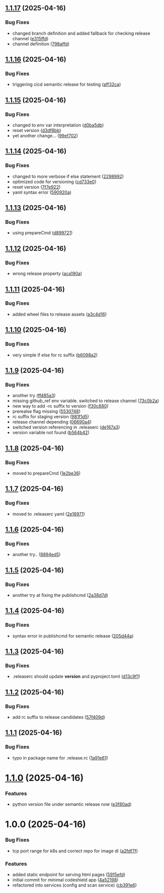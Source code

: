 ## [1.1.17](https://github.com/rbnfrhnr/codeshield-app/compare/v1.1.16...v1.1.17) (2025-04-16)


### Bug Fixes

* changed branch definition and added fallback for checking release channel ([e315ffd](https://github.com/rbnfrhnr/codeshield-app/commit/e315ffdfcbced516f8fa1c4792fb36ca71e7cb76))
* channel definition ([798affd](https://github.com/rbnfrhnr/codeshield-app/commit/798affd67f2869fabcb272bab9e40f514fa8cf08))

## [1.1.16](https://github.com/rbnfrhnr/codeshield-app/compare/v1.1.15...v1.1.16) (2025-04-16)


### Bug Fixes

* triggering cicd semantic release for testing ([aff32ca](https://github.com/rbnfrhnr/codeshield-app/commit/aff32ca810b1a2fc21a4782bde1e69f7cec8e78a))

## [1.1.15](https://github.com/rbnfrhnr/codeshield-app/compare/v1.1.14...v1.1.15) (2025-04-16)


### Bug Fixes

* changed to env var interpretation ([d0ba5db](https://github.com/rbnfrhnr/codeshield-app/commit/d0ba5db0ded1b15629f32c7ea0e53e3d70195fae))
* reset version ([d3df8bb](https://github.com/rbnfrhnr/codeshield-app/commit/d3df8bbf4e4a03b0da2eb3b23dde084c9a8a845d))
* yet another change... ([99ef702](https://github.com/rbnfrhnr/codeshield-app/commit/99ef702b5959397f8843c1db0f507486e1e482dc))

## [1.1.14](https://github.com/rbnfrhnr/codeshield-app/compare/v1.1.13...v1.1.14) (2025-04-16)


### Bug Fixes

* changed to more verbose if else statement ([2298992](https://github.com/rbnfrhnr/codeshield-app/commit/22989922714f6e8f9d2cb24bfe4ae4cbb7bf41a7))
* optimized code for versioning ([cd733e0](https://github.com/rbnfrhnr/codeshield-app/commit/cd733e09169c4fb03cdae1c4e1666daae04b7588))
* reset version ([7f7e922](https://github.com/rbnfrhnr/codeshield-app/commit/7f7e922e7419794d462abf1b7d461223ee14b0e0))
* yaml syntax error ([590920a](https://github.com/rbnfrhnr/codeshield-app/commit/590920a4ed9d6f24a28929a2086306271f4e3f1f))

## [1.1.13](https://github.com/rbnfrhnr/codeshield-app/compare/v1.1.12...v1.1.13) (2025-04-16)


### Bug Fixes

* using prepareCmd ([d899721](https://github.com/rbnfrhnr/codeshield-app/commit/d899721cabfecf4a1ca3b2004e744308bd45e224))

## [1.1.12](https://github.com/rbnfrhnr/codeshield-app/compare/v1.1.11...v1.1.12) (2025-04-16)


### Bug Fixes

* wrong release property ([aca190a](https://github.com/rbnfrhnr/codeshield-app/commit/aca190a1af956dae6375d2fc28b7dcee79cf8915))

## [1.1.11](https://github.com/rbnfrhnr/codeshield-app/compare/v1.1.10...v1.1.11) (2025-04-16)


### Bug Fixes

* added wheel files to release assets ([a3c4d16](https://github.com/rbnfrhnr/codeshield-app/commit/a3c4d16510877926137d064eaf233ab31c2f2e3b))

## [1.1.10](https://github.com/rbnfrhnr/codeshield-app/compare/v1.1.9...v1.1.10) (2025-04-16)


### Bug Fixes

* very simple if else for rc suffix ([b6098a2](https://github.com/rbnfrhnr/codeshield-app/commit/b6098a24ceb1da3f02bc049350fc009c813c3469))

## [1.1.9](https://github.com/rbnfrhnr/codeshield-app/compare/v1.1.8...v1.1.9) (2025-04-16)


### Bug Fixes

* another try ([ff485a3](https://github.com/rbnfrhnr/codeshield-app/commit/ff485a3ac6a90b7e8fa88a4df174a85b879bfb9a))
* missing github_ref env variable. switched to release channel ([73c0b2a](https://github.com/rbnfrhnr/codeshield-app/commit/73c0b2ab9715e80014913842caa6deee9488c8fe))
* new way to add -rc suffix to version ([f30c880](https://github.com/rbnfrhnr/codeshield-app/commit/f30c8803aa87e20504ce5a72da9d93e7d9128bdd))
* prerealse flag missing ([5530748](https://github.com/rbnfrhnr/codeshield-app/commit/55307487b8a383377d502fe16368ba61c3e59517))
* rc suffix for staging version ([981f1d5](https://github.com/rbnfrhnr/codeshield-app/commit/981f1d5e396470b1af232ec9ad2345ff89466bc1))
* release channel depending ([06690a4](https://github.com/rbnfrhnr/codeshield-app/commit/06690a44ca8a86b4776aefaa1361c096933a4f12))
* switched version referencing in .releaserc ([de167a3](https://github.com/rbnfrhnr/codeshield-app/commit/de167a3daa2ea32dd2ad271e5b7b3a7dba02aaf7))
* version variable not found ([b564b42](https://github.com/rbnfrhnr/codeshield-app/commit/b564b4295e56b6bfff5f1053f7d60175617b7d91))

## [1.1.8](https://github.com/rbnfrhnr/codeshield-app/compare/v1.1.7...v1.1.8) (2025-04-16)


### Bug Fixes

* moved to prepareCmd ([1e2be36](https://github.com/rbnfrhnr/codeshield-app/commit/1e2be3658d74614befc07eb0d256e9914c37b939))

## [1.1.7](https://github.com/rbnfrhnr/codeshield-app/compare/v1.1.6...v1.1.7) (2025-04-16)


### Bug Fixes

* moved to .releaserc yaml ([2e18971](https://github.com/rbnfrhnr/codeshield-app/commit/2e189712cbd01b8596cb51344878f4e61e91e69e))

## [1.1.6](https://github.com/rbnfrhnr/codeshield-app/compare/v1.1.5...v1.1.6) (2025-04-16)


### Bug Fixes

* another try.. ([8894ed5](https://github.com/rbnfrhnr/codeshield-app/commit/8894ed50a5c0e5251c97a6d0b1ff26b18bed068b))

## [1.1.5](https://github.com/rbnfrhnr/codeshield-app/compare/v1.1.4...v1.1.5) (2025-04-16)


### Bug Fixes

* another try at fixing the publishcmd ([2a38d7d](https://github.com/rbnfrhnr/codeshield-app/commit/2a38d7d7e913f534f0e89526fa3b4d8a82377a13))

## [1.1.4](https://github.com/rbnfrhnr/codeshield-app/compare/v1.1.3...v1.1.4) (2025-04-16)


### Bug Fixes

* syntax error in publishcmd for semantic release ([205d44a](https://github.com/rbnfrhnr/codeshield-app/commit/205d44ad4c0b3671fd65b08781f0c44db43cfe6d))

## [1.1.3](https://github.com/rbnfrhnr/codeshield-app/compare/v1.1.2...v1.1.3) (2025-04-16)


### Bug Fixes

* .releaserc should update __version__ and pyproject.toml ([d13c9f1](https://github.com/rbnfrhnr/codeshield-app/commit/d13c9f12b9b45f75a0f08d84ebefda394156d8c2))

## [1.1.2](https://github.com/rbnfrhnr/codeshield-app/compare/v1.1.1...v1.1.2) (2025-04-16)


### Bug Fixes

* add rc suffix to release candidates ([57f409d](https://github.com/rbnfrhnr/codeshield-app/commit/57f409de243fd441584276c082797317e8faa663))

## [1.1.1](https://github.com/rbnfrhnr/codeshield-app/compare/v1.1.0...v1.1.1) (2025-04-16)


### Bug Fixes

* typo in package name for .release.rc ([1a91e61](https://github.com/rbnfrhnr/codeshield-app/commit/1a91e610dc63bd58c40021a858000470c17b5b4a))

# [1.1.0](https://github.com/rbnfrhnr/codeshield-app/compare/v1.0.0...v1.1.0) (2025-04-16)


### Features

* python version file under semantic release now ([e3f80ad](https://github.com/rbnfrhnr/codeshield-app/commit/e3f80ad02e1bffcfc495eb9b6c1b2803a33ed7f9))

# 1.0.0 (2025-04-16)


### Bug Fixes

* tcp port range for k8s and correct repo for image dl ([a2fdf7f](https://github.com/rbnfrhnr/codeshield-app/commit/a2fdf7f354a2808aa90ee939441b1a0e41e67055))


### Features

* added static endpoint for serving html pages ([5915efd](https://github.com/rbnfrhnr/codeshield-app/commit/5915efda01f82db07fd57db4b0eda009dff490bc))
* initial commit for minimal codeshield app ([4a52198](https://github.com/rbnfrhnr/codeshield-app/commit/4a52198ec2a233f11b735d82e342702d205e3d48))
* refactored into services (config and scan service) ([cb391e6](https://github.com/rbnfrhnr/codeshield-app/commit/cb391e6cbb1ee345416367fd029c1f430eb7e4b5))
